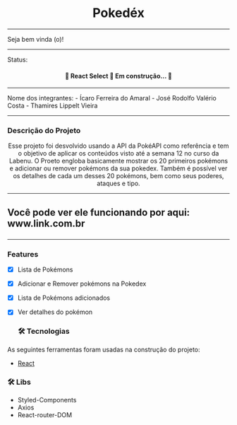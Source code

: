 
<h1 align="center">Pokedéx</h1>

<hr/>
Seja bem vinda (o)! 
<hr/>
Status: 
<h4 align="center"> 
	🚧  React Select 🚀 Em construção...  🚧
</h4>

<hr/>
Nome dos integrantes: 
- Ícaro Ferreira do Amaral
- José Rodolfo Valério Costa
- Thamires Lippelt Vieira
<hr/>

### Descrição do Projeto

<p align="center">
  Esse projeto foi desvolvido usando a API da PokéAPI como referência e tem o objetivo de aplicar 
  os conteúdos visto até a semana 12 no curso da Labenu.
  O Proeto engloba basicamente mostrar os 20 primeiros pokémons e adicionar ou remover pokémons da sua pokedex. 
  Também é possível ver os detalhes de cada um desses 20 pokémons, bem como seus poderes, ataques e tipo.
</p>

<hr/>
<h2>Você pode ver ele funcionando por aqui: www.link.com.br <h3>
<hr/>
  
### Features
-[x] Lista de Pokémons
-[x] Adicionar e Remover pokémons na Pokedex
-[x] Lista de Pokémons adicionados
-[x] Ver detalhes do pokémon

  ### 🛠 Tecnologias

As seguintes ferramentas foram usadas na construção do projeto:

- [React](https://pt-br.reactjs.org/)
  
 ### 🛠 Libs
- Styled-Components
- Axios
- React-router-DOM
  
  
  
  
